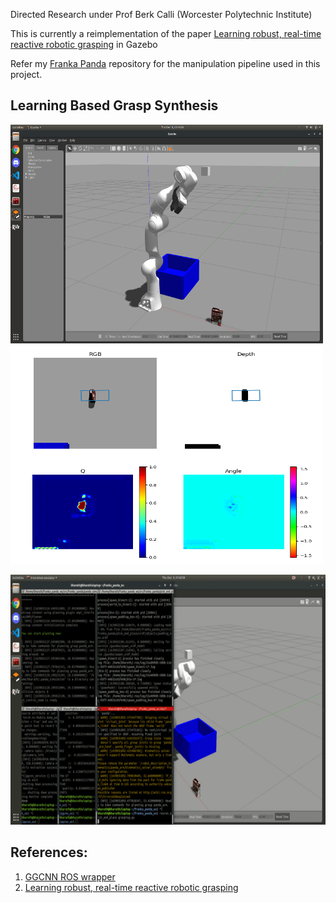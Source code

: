 Directed Research under Prof Berk Calli (Worcester Polytechnic Institute)

This is currently a reimplementation of the paper [Learning robust, real-time reactive robotic grasping](https://github.com/dougsm/mvp_grasp "Learning robust, real-time rective robotic grasping") in Gazebo

Refer my [Franka Panda](https://github.com/cdbharath/franka_panda "Franka Panda") repository for the manipulation pipeline used in this project. 

## Learning Based Grasp Synthesis
<p align="left">
<img width="500" height="350" src="./media/setup.png">
<img width="500" height="350" src="./media/depth.png">
</p>
<p align="left">
<img width="600" height="400" src="./media/pick.gif">
</p>

## References:
1. [GGCNN ROS wrapper](https://github.com/dougsm/mvp_grasp "GGCNN ROS wrapper")
2. [Learning robust, real-time reactive robotic grasping](https://github.com/dougsm/mvp_grasp "Learning robust, real-time rective robotic grasping") 
